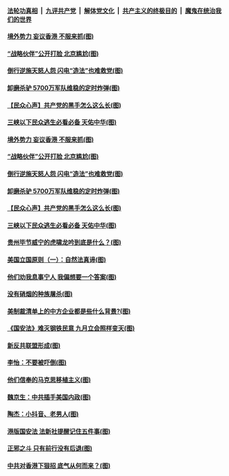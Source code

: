 ####  [法轮功真相](../../../../basic/blob/master/README.md?t=07041202) &nbsp;|&nbsp; [九评共产党](../../../../9ping.md/blob/master/README.md?t=07041202) &nbsp;|&nbsp; [解体党文化](../../../../jtdwh.md/blob/master/README.md?t=07041202)  &nbsp;|&nbsp; [共产主义的终极目的](../../../../gczydzjmd.md/blob/master/README.md?t=07041202) &nbsp;|&nbsp; [魔鬼在统治我们的世界](../../../../mgztzwmdsj.md/blob/master/README.md?t=07041202) 

#### [境外势力 妄议香港 不服来抓(图)](../pages/p4/938616.md?t=07041202) 

#### [“战略伙伴”公开打脸 北京尴尬(图)](../pages/p4/938610.md?t=07041202) 

#### [倒行逆施天怒人怨 闪电“造法”也难救党(图)](../pages/p4/938609.md?t=07041202) 

#### [卸磨杀驴 5700万军队维稳的定时炸弹(图)](../pages/p4/938607.md?t=07041202) 

#### [【民众心声】共产党的黑手怎么这么长(图)](../pages/p4/938456.md?t=07041202) 

#### [三峡以下民众逃生必看必备 天佑中华(图)](../pages/p4/938593.md?t=07041202) 

#### [境外势力 妄议香港 不服来抓(图)](../pages/p4/938616.md?t=07041202) 

#### [“战略伙伴”公开打脸 北京尴尬(图)](../pages/p4/938610.md?t=07041202) 

#### [倒行逆施天怒人怨 闪电“造法”也难救党(图)](../pages/p4/938609.md?t=07041202) 

#### [卸磨杀驴 5700万军队维稳的定时炸弹(图)](../pages/p4/938607.md?t=07041202) 

#### [【民众心声】共产党的黑手怎么这么长(图)](../pages/p4/938456.md?t=07041202) 

#### [三峡以下民众逃生必看必备 天佑中华(图)](../pages/p4/938593.md?t=07041202) 

#### [贵州毕节威宁的虎啸龙吟到底是什么？(图)](../pages/p4/938596.md?t=07041202) 

#### [美国立国原则（一）：自然法真谛(图)](../pages/p4/938484.md?t=07041202) 

#### [他们劝我息事宁人 我偏想要一个答案(图)](../pages/p4/938491.md?t=07041202) 

#### [没有硝烟的种族屠杀(图)](../pages/p4/938489.md?t=07041202) 

#### [美制裁清单上的中方企业都是些什么背景?(图)](../pages/p4/938486.md?t=07041202) 

#### [《国安法》难灭钢铁民意 九月立会照样变天(图)](../pages/p4/938485.md?t=07041202) 

#### [新反共联盟形成(图)](../pages/p4/938480.md?t=07041202) 

#### [李怡：不要被吓倒(图)](../pages/p4/938488.md?t=07041202) 

#### [他们信奉的马克思移植主义(图)](../pages/p4/938413.md?t=07041202) 

#### [魏京生：中共插手美国内政(图)](../pages/p4/938409.md?t=07041202) 

#### [陶杰：小抖音、老男人(图)](../pages/p4/938404.md?t=07041202) 

#### [港版国安法 法新社提醒记住五件事(图)](../pages/p4/938401.md?t=07041202) 

#### [正邪之斗 只有前行没有后退(图)](../pages/p4/938399.md?t=07041202) 

#### [中共对香港下狠招 底气从何而来？(图)](../pages/p4/938397.md?t=07041202) 

